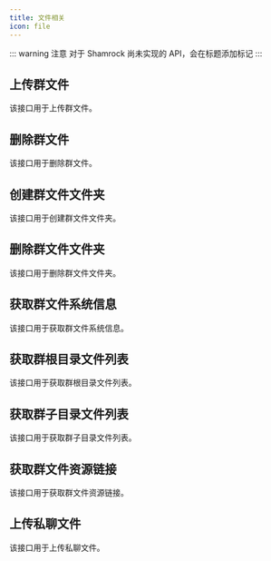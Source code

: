 ```yaml
---
title: 文件相关
icon: file
---
```


::: warning 注意
对于 Shamrock 尚未实现的 API，会在标题添加标记 <Badge text="未实现" type="danger" vertical="baseline" />
:::

## 上传群文件 <Badge text="未实现" type="danger" />

该接口用于上传群文件。

## 删除群文件 <Badge text="未实现" type="danger" />

该接口用于删除群文件。

## 创建群文件文件夹 <Badge text="未实现" type="danger" />

该接口用于创建群文件文件夹。

## 删除群文件文件夹 <Badge text="未实现" type="danger" />

该接口用于删除群文件文件夹。

## 获取群文件系统信息 <Badge text="未实现" type="danger" />

该接口用于获取群文件系统信息。

## 获取群根目录文件列表 <Badge text="未实现" type="danger" />

该接口用于获取群根目录文件列表。

## 获取群子目录文件列表 <Badge text="未实现" type="danger" />

该接口用于获取群子目录文件列表。

## 获取群文件资源链接 <Badge text="未实现" type="danger" />

该接口用于获取群文件资源链接。

## 上传私聊文件 <Badge text="未实现" type="danger" />

该接口用于上传私聊文件。
